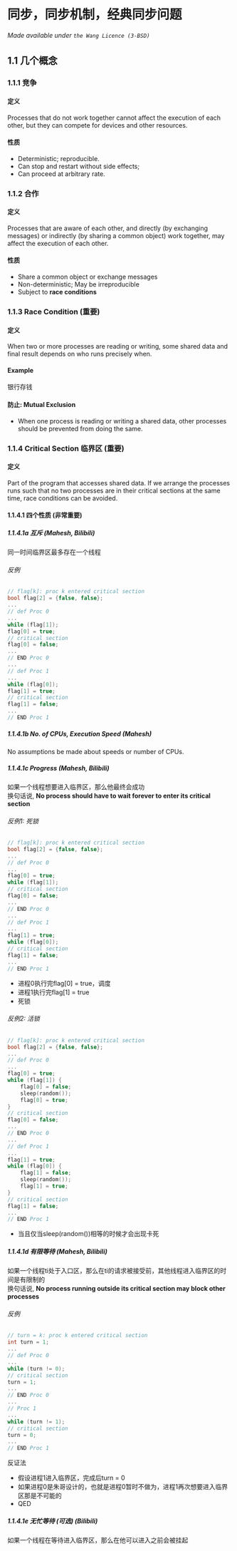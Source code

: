# 同步，同步机制，经典同步问题
###### Made available under ```the Wang Licence (3-BSD)```
## 1.1 几个概念
### 1.1.1 竞争
#### 定义 
Processes that do not work together cannot affect the execution of each other, but they can compete for devices and other resources. 
#### 性质
- Deterministic; reproducible. 
- Can stop and restart without side effects; 
- Can proceed at arbitrary rate.

### 1.1.2 合作
#### 定义 
Processes that are aware of each other, and directly (by exchanging messages) or indirectly (by sharing a common object) work together, may affect the execution of
each other. 
#### 性质 
- Share a common object or exchange messages
- Non-deterministic; May be irreproducible
- Subject to **race conditions**

### 1.1.3 Race Condition (重要)
#### 定义
When two or more processes are reading or writing, some shared data and final result depends on who runs precisely when. 
#### Example
银行存钱
#### 防止: Mutual Exclusion
- When one process is reading or writing a shared data, other processes should be prevented from doing the same. 

### 1.1.4 Critical Section 临界区 (重要)
#### 定义
Part of the program that accesses shared data. If we arrange the processes runs such that no two processes are in their critical sections at the same time, race conditions can be avoided. 
#### 1.1.4.1 四个性质 (非常重要)
##### 1.1.4.1a 互斥 (Mahesh, Bilibili)
同一时间临界区最多存在一个线程
###### 反例 
```cpp
// flag[k]: proc k entered critical section
bool flag[2] = {false, false};
...
// def Proc 0
...
while (flag[1]);
flag[0] = true;
// critical section
flag[0] = false;
...
// END Proc 0
...
// def Proc 1
...
while (flag[0]);
flag[1] = true;
// critical section
flag[1] = false;
...
// END Proc 1
```
##### 1.1.4.1b No. of CPUs, Execution Speed (Mahesh)
No assumptions be made about speeds or number of CPUs. 
##### 1.1.4.1c Progress (Mahesh, Bilibili)
如果一个线程想要进入临界区，那么他最终会成功 <br>
换句话说, **No process should have to wait forever to enter its critical section**
###### 反例1: 死锁
```cpp
// flag[k]: proc k entered critical section
bool flag[2] = {false, false};
...
// def Proc 0
...
flag[0] = true;
while (flag[1]);
// critical section
flag[0] = false;
...
// END Proc 0
...
// def Proc 1
...
flag[1] = true;
while (flag[0]);
// critical section
flag[1] = false;
...
// END Proc 1
```
- 进程0执行完flag[0] = true，调度
- 进程1执行完flag[1] = true
- 死锁
###### 反例2: 活锁
```cpp
// flag[k]: proc k entered critical section
bool flag[2] = {false, false};
...
// def Proc 0
...
flag[0] = true;
while (flag[1]) {
    flag[0] = false;
    sleep(random());
    flag[0] = true;
}
// critical section
flag[0] = false;
...
// END Proc 0
...
// def Proc 1
...
flag[1] = true;
while (flag[0]) {
    flag[1] = false;
    sleep(random());
    flag[1] = true;
}
// critical section
flag[1] = false;
...
// END Proc 1
```
- 当且仅当sleep(random())相等的时候才会出现卡死
##### 1.1.4.1d 有限等待 (Mahesh, Bilibili)
如果一个线程ti处于入口区，那么在ti的请求被接受前，其他线程进入临界区的时间是有限制的 <br>
换句话说, **No process running outside its critical section may block other processes**
###### 反例
```cpp
// turn = k: proc k entered critical section
int turn = 1;
...
// def Proc 0
...
while (turn != 0);
// critical section
turn = 1;
...
// END Proc 0
...
// Proc 1
...
while (turn != 1);
// critical section
turn = 0;
...
// END Proc 1
```
反证法 <br>
- 假设进程1进入临界区，完成后turn = 0
- 如果进程0是朱哥设计的，也就是进程0暂时不做为，进程1再次想要进入临界区那是不可能的
- QED
##### 1.1.4.1e 无忙等待 (可选) (Bilibili)
如果一个线程在等待进入临界区，那么在他可以进入之前会被挂起
